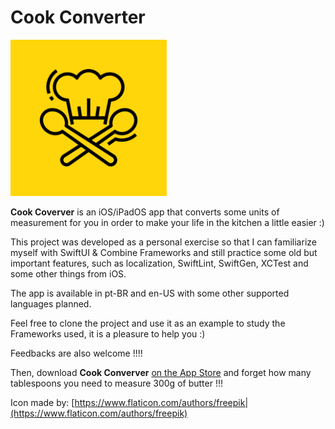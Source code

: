 # Cook Converter

[<img src = "CookConverter/Resources/Assets/Icons/Icons.xcassets/AppIcon.appiconset/AppIcon-1024@1x.png" width="250" height="250">](https://apps.apple.com/us/app/culiversor/id1543824498)


**Cook Coverver** is an iOS/iPadOS app that converts some units of measurement for you in order to make your life in the kitchen a little easier :)

This project was developed as a personal exercise so that I can familiarize myself with SwiftUI & Combine Frameworks and still practice some old but important features, such as localization, SwiftLint, SwiftGen, XCTest and some other things from iOS.

The app is available in pt-BR and en-US with some other supported languages ​​planned.

Feel free to clone the project and use it as an example to study the Frameworks used, it is a pleasure to help you :)

Feedbacks are also welcome !!!!

Then, download **Cook Converver** [on the App Store](https://apps.apple.com/us/app/culiversor/id1543824498) and forget how many tablespoons you need to measure 300g of butter !!!

Icon made by: [https://www.flaticon.com/authors/freepik|(https://www.flaticon.com/authors/freepik)
